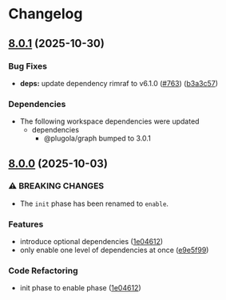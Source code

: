 # Changelog

## [8.0.1](https://github.com/johngeorgewright/plugola/compare/plugin-manager-v8.0.0...plugin-manager-v8.0.1) (2025-10-30)


### Bug Fixes

* **deps:** update dependency rimraf to v6.1.0 ([#763](https://github.com/johngeorgewright/plugola/issues/763)) ([b3a3c57](https://github.com/johngeorgewright/plugola/commit/b3a3c57ad0a0addbbe9e86a6eadb3433fd81dfa7))


### Dependencies

* The following workspace dependencies were updated
  * dependencies
    * @plugola/graph bumped to 3.0.1

## [8.0.0](https://github.com/johngeorgewright/plugola/compare/plugin-manager-v7.0.0...plugin-manager-v8.0.0) (2025-10-03)


### ⚠ BREAKING CHANGES

* The `init` phase has been renamed to `enable`.

### Features

* introduce optional dependencies ([1e04612](https://github.com/johngeorgewright/plugola/commit/1e046125b87524981cf94d9bc6b586bf16f63d93))
* only enable one level of dependencies at once ([e9e5f99](https://github.com/johngeorgewright/plugola/commit/e9e5f997b4ca7037d43c59c277735e0f2abe3a61))


### Code Refactoring

* init phase to enable phase ([1e04612](https://github.com/johngeorgewright/plugola/commit/1e046125b87524981cf94d9bc6b586bf16f63d93))

